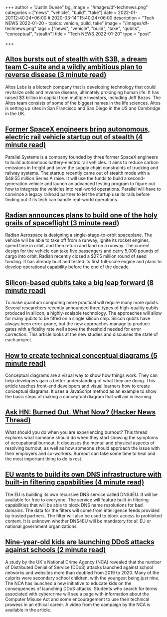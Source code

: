 +++
author = "Justin Guese"
bg_image = "/images/df-technews.png"
categories = ["news", "vehicle", "build", "take"]
date = 2022-01-20T12:40:24+06:00 # 2020-03-14T15:40:24+06:00
description = "Tech NEWS 2022-01-20 - topics: vehicle, build, take"
image = "/images/df-technews.png"
tags = ["news", "vehicle", "build", "take", "qubits", "conceptual", "stealth"]
title = "Tech NEWS 2022-01-20"
type = "post"

+++

## [Altos bursts out of stealth with $3B, a dream team C-suite and a wildly ambitious plan to reverse disease (3 minute read)](https://www.fiercebiotech.com/biotech/altos-bursts-out-stealth-3b-a-dream-team-c-suite-and-a-wildly-ambitious-plan-to-reverse)

Altos Labs is a biotech company that is developing technology that could revitalize cells and reverse disease, ultimately prolonging human life. It has raised $3 billion in capital from multiple investors, including Jeff Bezos. The Altos team consists of some of the biggest names in the life sciences. Altos is setting up sites in San Francisco and San Diego in the US and Cambridge in the UK.

## [Former SpaceX engineers bring autonomous, electric rail vehicle startup out of stealth (4 minute read)](https://techcrunch.com/2022/01/19/former-spacex-engineers-bring-autonomous-electric-rail-vehicle-startup-out-of-stealth/)

Parallel Systems is a company founded by three former SpaceX engineers to build autonomous battery-electric rail vehicles. It aims to reduce carbon emissions in freight and solve the supply chain constraints of trucking and railway systems. The startup recently came out of stealth mode with a $49.55 million Series A raise. It will use the funds to build a second-generation vehicle and launch an advanced testing program to figure out how to integrate the vehicles into real-world operations. Parallel will have to convince a legacy railroad partner to let the startup use its rails before finding out if its tech can handle real-world operations.

## [Radian announces plans to build one of the holy grails of spaceflight (3 minute read)](https://arstechnica.com/science/2022/01/radian-announces-plans-to-build-one-of-the-holy-grails-of-spaceflight/)

Radian Aerospace is designing a single-stage-to-orbit spaceplane. The vehicle will be able to take off from a runway, ignite its rocket engines, spend time in orbit, and then return and land on a runway. The current design for the vehicle can take five passengers and carry 5,000 pounds of cargo into orbit. Radian recently closed a $27.5 million round of seed funding. It has already built and tested its first full-scale engine and plans to develop operational capability before the end of the decade.

## [Silicon-based qubits take a big leap forward (8 minute read)](https://arstechnica.com/science/2022/01/silicon-based-qubits-take-a-big-leap-forward/)

To make quantum computing more practical will require many more qubits. Several researchers recently announced three types of high-quality qubits produced in silicon, a highly-scalable technology. The approaches will allow for many qubits to be fitted on a single silicon chip. Silicon qubits have always been error-prone, but the new approaches manage to produce gates with a fidelity rate well above the threshold needed for error correction. This article looks at the new studies and discusses the state of each project.

## [How to create technical conceptual diagrams (5 minute read)](https://krutiepatel.com/blog/how-to-create-technical-conceptual-diagrams)

Conceptual diagrams are a visual way to show how things work. They can help developers gain a better understanding of what they are doing. This article teaches front-end developers and visual learners how to create conceptual diagrams. It uses a JavaScript method as an example to show the basic steps of making a conceptual diagram that will aid in learning.

## [Ask HN: Burned Out. What Now? (Hacker News Thread)](https://news.ycombinator.com/item?id=30000069/1/0100017e77323868-8466310c-4edc-4622-bf63-577c274ffb77-000000/oocJ4xIPkUJaliJgVsncKF-pxBTpqgJenj3HV4txX4I=233)

What should you do when you are experiencing burnout? This thread explores what someone should do when they start showing the symptoms of occupational burnout. It discusses the mental and physical aspects of resolving burnout, as well as how someone should approach the issue with their employers and co-workers. Burnout can take some time to heal and the most important thing to do is rest.

## [EU wants to build its own DNS infrastructure with built-in filtering capabilities (4 minute read)](https://therecord.media/eu-wants-to-build-its-own-dns-infrastructure-with-built-in-filtering-capabilities/)

The EU is building its own recursive DNS service called DNS4EU. It will be available for free to everyone. The service will feature built-in filtering capabilities that will be able to block DNS name resolutions for bad domains. The data for the filters will come from intelligence feeds provided by trusted partners. The filter will also be used to block access to prohibited content. It is unknown whether DNS4EU will be mandatory for all EU or national government organizations.

## [Nine-year-old kids are launching DDoS attacks against schools (2 minute read)](https://www.bitdefender.com/blog/hotforsecurity/nine-year-old-kids-are-launching-ddos-attacks-against-schools/)

A study by the UK's National Crime Agency (NCA) revealed that the number of Distributed Denial of Service (DDoS) attacks launched against school networks and websites more than doubled from 2019 to 2020. Many of the culprits were secondary school children, with the youngest being just nine. The NCA has launched a new initiative to educate kids on the consequences of launching DDoS attacks. Students who search for terms associated with cybercrime will see a page with information about the Computer Misuse Act and some encouragement to use their technical prowess in an ethical career. A video from the campaign by the NCA is available in the article.

